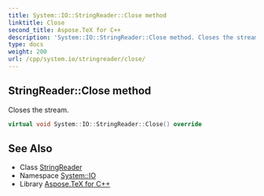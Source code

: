 ```yaml
---
title: System::IO::StringReader::Close method
linktitle: Close
second_title: Aspose.TeX for C++
description: 'System::IO::StringReader::Close method. Closes the stream in C++.'
type: docs
weight: 200
url: /cpp/system.io/stringreader/close/
---
```

## StringReader::Close method


Closes the stream.

```cpp
virtual void System::IO::StringReader::Close() override
```

## See Also

* Class [StringReader](../)
* Namespace [System::IO](../../)
* Library [Aspose.TeX for C++](../../../)
